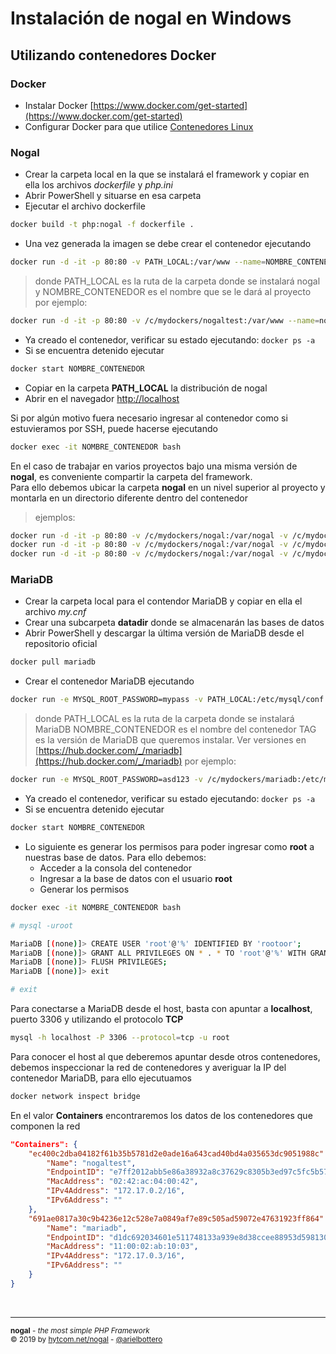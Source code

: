 # Instalación de nogal en Windows
## Utilizando contenedores Docker

### Docker
- Instalar Docker [https://www.docker.com/get-started](https://www.docker.com/get-started)
- Configurar Docker para que utilice [Contenedores Linux](https://docs.docker.com/docker-for-windows/#switch-between-windows-and-linux-containers)

### Nogal
- Crear la carpeta local en la que se instalará el framework y copiar en ella los archivos *dockerfile* y *php.ini*
- Abrir PowerShell y situarse en esa carpeta
- Ejecutar el archivo dockerfile
```bash
docker build -t php:nogal -f dockerfile .
```
- Una vez generada la imagen se debe crear el contenedor ejecutando
```bash
docker run -d -it -p 80:80 -v PATH_LOCAL:/var/www --name=NOMBRE_CONTENEDOR php:nogal
```
> donde PATH_LOCAL es la ruta de la carpeta donde se instalará nogal
> y NOMBRE_CONTENEDOR es el nombre que se le dará al proyecto
> por ejemplo:
```bash
docker run -d -it -p 80:80 -v /c/mydockers/nogaltest:/var/www --name=nogaltest php:nogal
```
- Ya creado el contenedor, verificar su estado ejecutando: ```docker ps -a```
- Si se encuentra detenido ejecutar
```bash
docker start NOMBRE_CONTENEDOR
```
- Copiar en la carpeta **PATH_LOCAL** la distribución de nogal
- Abrir en el navegador [http://localhost](http://localhost)

Si por algún motivo fuera necesario ingresar al contenedor como si estuvieramos por SSH, puede hacerse ejecutando
```bash
docker exec -it NOMBRE_CONTENEDOR bash
```

En el caso de trabajar en varios proyectos bajo una misma versión de **nogal**, es conveniente compartir la carpeta del framework.  
Para ello debemos ubicar la carpeta **nogal** en un nivel superior al proyecto y montarla en un directorio diferente dentro del contenedor
> ejemplos:
```bash
docker run -d -it -p 80:80 -v /c/mydockers/nogal:/var/nogal -v /c/mydockers/proyecto1:/var/www --name=proyecto1 php:nogal
docker run -d -it -p 80:80 -v /c/mydockers/nogal:/var/nogal -v /c/mydockers/proyecto2:/var/www --name=proyecto2 php:nogal
docker run -d -it -p 80:80 -v /c/mydockers/nogal:/var/nogal -v /c/mydockers/proyecto3:/var/www --name=proyecto3 php:nogal
```


### MariaDB
- Crear la carpeta local para el contendor MariaDB y copiar en ella el archivo *my.cnf*
- Crear una subcarpeta **datadir** donde se almacenarán las bases de datos
- Abrir PowerShell y descargar la última versión de MariaDB desde el repositorio oficial
```bash
docker pull mariadb
```
- Crear el contenedor MariaDB ejecutando
```bash
docker run -e MYSQL_ROOT_PASSWORD=mypass -v PATH_LOCAL:/etc/mysql/conf.d -v PATH_LOCAL/datadir:/var/lib/mysql -p 3306:3306  --name NOMBRE_CONTENEDOR -d mariadb:TAG
```
> donde PATH_LOCAL es la ruta de la carpeta donde se instalará MariaDB
> NOMBRE_CONTENEDOR es el nombre del contenedor
> TAG es la versión de MariaDB que queremos instalar. Ver versiones en [https://hub.docker.com/_/mariadb](https://hub.docker.com/_/mariadb)
> por ejemplo:
```bash
docker run -e MYSQL_ROOT_PASSWORD=asd123 -v /c/mydockers/mariadb:/etc/mysql/conf.d -v /c/mydockers/mariadb/datadir:/var/lib/mysql -p 3306:3306 --name mariadb -d mariadb:10
```
- Ya creado el contenedor, verificar su estado ejecutando: ```docker ps -a```
- Si se encuentra detenido ejecutar
```bash
docker start NOMBRE_CONTENEDOR
```
- Lo siguiente es generar los permisos para poder ingresar como **root** a nuestras base de datos. Para ello debemos:
  - Acceder a la consola del contenedor
  - Ingresar a la base de datos con el usuario **root**
  - Generar los permisos
```bash
docker exec -it NOMBRE_CONTENEDOR bash
```
```bash
# mysql -uroot
```
```bash
MariaDB [(none)]> CREATE USER 'root'@'%' IDENTIFIED BY 'rootoor';
MariaDB [(none)]> GRANT ALL PRIVILEGES ON * . * TO 'root'@'%' WITH GRANT OPTION;
MariaDB [(none)]> FLUSH PRIVILEGES;
MariaDB [(none)]> exit
```
```bash
# exit
```

Para conectarse a MariaDB desde el host, basta con apuntar a **localhost**, puerto 3306 y utilizando el protocolo **TCP**
```bash
mysql -h localhost -P 3306 --protocol=tcp -u root
``` 

Para conocer el host al que deberemos apuntar desde otros contenedores, debemos inspeccionar la red de contenedores y averiguar la IP del contenedor MariaDB, para ello ejecutuamos
```bash
docker network inspect bridge
```
En el valor **Containers** encontraremos los datos de los contenedores que componen la red
```json
"Containers": {
    "ec400c2dba04182f61b35b5781d2e0ade16a643cad40bd4a035653dc9051988c": {
        "Name": "nogaltest",
        "EndpointID": "e7ff2012abb5e86a38932a8c37629c8305b3ed97c5fc5b57df209d59b4dc37b8",
        "MacAddress": "02:42:ac:04:00:42",
        "IPv4Address": "172.17.0.2/16",
        "IPv6Address": ""
    },
    "691ae0817a30c9b4236e12c528e7a0849af7e89c505ad59072e47631923ff864": {
        "Name": "mariadb",
        "EndpointID": "d1dc692034601e511748133a939e8d38ccee88953d598130b7aa980d9150ae35",
        "MacAddress": "11:00:02:ab:10:03",
        "IPv4Address": "172.17.0.3/16",
        "IPv6Address": ""
    }
}
```
&nbsp;
___
<sub><b>nogal</b> - <em>the most simple PHP Framework</em></sub><br />
<sup>&copy; 2019 by <a href="https://hytcom.net/nogal">hytcom.net/nogal</a> - <a href="https://github.com/arielbottero">@arielbottero</a></sup><br />